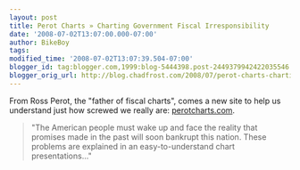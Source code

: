 ```yaml
---
layout: post
title: Perot Charts » Charting Government Fiscal Irresponsibility
date: '2008-07-02T13:07:00.000-07:00'
author: BikeBoy
tags: 
modified_time: '2008-07-02T13:07:39.504-07:00'
blogger_id: tag:blogger.com,1999:blog-5444398.post-2449379942422035546
blogger_orig_url: http://blog.chadfrost.com/2008/07/perot-charts-charting-government-fiscal.html
---
```


From Ross Perot, the "father of fiscal charts", comes a new site to help us 
understand just how screwed we really are: 
[perotcharts.com](http://perotcharts.com/). 

<blockquote>"The American people must wake up and face the reality that 
promises made in the past will soon bankrupt this nation. These problems are 
explained in an easy-to-understand chart presentations..."</blockquote> 
